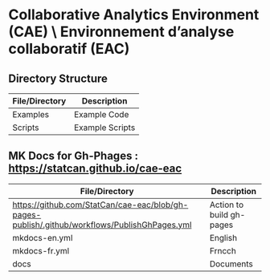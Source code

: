 # Collaborative Analytics Environment (CAE) \ Environnement d’analyse collaboratif (EAC)

## Directory Structure  
File/Directory  | Description
------------- | -------------
Examples | Example Code
Scripts |  Example Scripts

## MK Docs for Gh-Phages : https://statcan.github.io/cae-eac
File/Directory  | Description
------------- | -------------
https://github.com/StatCan/cae-eac/blob/gh-pages-publish/.github/workflows/PublishGhPages.yml | Action to build gh-pages
mkdocs-en.yml  |  English
mkdocs-fr.yml  |  Frncch 
docs  |  Documents

